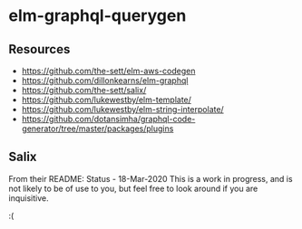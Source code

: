 # elm-graphql-querygen

## Resources
- https://github.com/the-sett/elm-aws-codegen
- https://github.com/dillonkearns/elm-graphql
- https://github.com/the-sett/salix/
- https://github.com/lukewestby/elm-template/
- https://github.com/lukewestby/elm-string-interpolate/
- https://github.com/dotansimha/graphql-code-generator/tree/master/packages/plugins

## Salix
From their README:
Status - 18-Mar-2020 This is a work in progress, and is not likely to be of use to you, but feel free to look around if you are inquisitive.

:(

